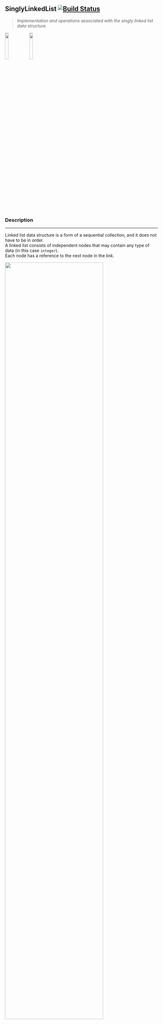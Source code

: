 ## SinglyLinkedList  [![Build Status](https://travis-ci.org/joemccann/dillinger.svg?branch=master)](https://travis-ci.org/joemccann/dillinger)
> _Implementation and operations associated with the singly linked list data structure._

<img src="https://cdn1.vectorstock.com/i/thumb-large/20/10/algorithm-outline-blue-icon-on-dark-vector-18592010.jpg" width="15%"></img>
<img src="https://play-lh.googleusercontent.com/9zvNJHedNg_6lOdwcodODMVsyeHKxuTIpnbBzomRGGZAp_vKVXnd5SlF8XZcXyGYjQ" width="15%"></img>

### Description
---
Linked list data structure is a form of a sequential collection, and it does not have to be in order.  
A linked list consists of independent nodes that may contain any type of data (in this case `integer`).  
Each node has a reference to the next node in the link.  

<img src="https://media.geeksforgeeks.org/wp-content/uploads/singly-linkedlist.png" width="80%"></img>  
<br />

### Contents
---
1. [Linked List](#linked-list)
2. [Singly Linked List](#singly-linked-list)
3. [Creation](#creation)
4. [Insertion](#insertion)
5. [Traversal](#traversal)
6. [Searching](#searching)
7. [Deletion](#deletion)  
<br />

### Linked List
---
Type: `java.lang.Object`  
Package: `com.apexdev.algorithms.singlyLinkedList.base`

```java
    public class LinkedList
```

Base `class` inherited by various types of linked lists.  
Contains utility methods to perform common and ubiquitous operations associated with linked lists.

### Fields
| Modifier & Type  | Name | Description                                |
|------------------|------|--------------------------------------------|
| `protected Node` | head | Reference to the first node in linked list |
| `protected Node` | tail | Reference to the last node in linked list  |
| `protected int`  | size | Number of nodes in linked list             |

### Methods

---
- ##### emptyLinkedList

```java
    protected boolean emptyLinkedList()
```

> _Returns a `boolean` value representing whether a linked list is empty (contains no nodes)._

---
- ##### getNodeAt

```java
    protected Node getNodeAt(int location)
```

> _Returns a `Node` from a given location in the linked list._

##### Parameters
@`location`    ---  An `integer` representing the location for a `Node`

##### Exceptions
@`IndexOutOfBoundsException`    ---  throws when no `Node` exists for given `location`

---
- ##### getNodeLocation

```java
    protected int getNodeLocation(int target)
```

> _Returns a positive `integer` representing the location for a given `Node`._
> _Returns `-1` if `Node` does not exist._

##### Parameters
@`target`    ---  An `integer` representing the `value` for a `Node` in the linked list  
<br />

### Singly Linked List
---
Type: `java.lang.Object`  
Package: `com.apexdev.algorithms.singlyLinkedList.base`  
Inherits: `LinkedList`

```java
    public class SingleLinkedList 
        extends LinkedList
```

Full implementation and operations associated with singly linked lists.

### Fields
| Modifier & Type  | Name    | Description                         |
|------------------|---------|-------------------------------------|
| `private Node`   | newNode | Newly created `Node` in linked list |

### Methods

---
### Creation

- ##### createLinkedList

```java
    public void createLinkedList(int nodeValue)
```

> _Creates a `linkedList` against the calling instance `object` consisting of one `Node`._

Creates a new linked list for the caller `object` of this method. 
Creates a new node with an assigned value of the given `nodeValue`.
`head` and `tail` nodes reference the newly created `Node`. `size` of 
the linked list is incremented by one.

---
### Insertion

- ##### insertNode

```java
    public void insertNode(int location, int nodeValue)
```

> _Inserts a new `Node` into a given location in the linked list._

Inserts a newly created `Node` with an assigned value of the given `nodeValue`.
Insertion is at the given `location` in the linked list.
If the caller instance `object` contains no nodes (empty),
then a new linked list will be created.

##### Parameters
@`location`    ---  An `integer` representing the insert location for a new `Node`  
@`nodeValue`    ---  An `integer` representing the value for a new `Node`

---
### Traversal
- ##### displayNodes

```java
    public void displayNodes()
```

> _Displays out to the console all the nodes in a linked list._

Traverses through each individual `Node` in a given linked list and outputs
it to the console in a semantic format.

---
### Searching

- ##### searchNode

```java
    public void searchNode(int nodeValue)
```

> _Searches for a `Node` with the value of the given `nodeValue`
> and outputs the location._

Searches for a target `Node` by iterating through each `Node` in a linked list. 
Checks for the first occurrence where a `Node` has a value equal to
the given `nodeValue`. If `Node` with the given `nodeValue` exists in the 
linked list, then the `location` of the target `Node` will be output to the 
console, else a `new NoSuchElementException` will be thrown.

##### Parameters
@`nodeValue`    ---  An `integer` representing the value for a target `Node` being search for  

##### Exceptions
@`NoSuchElementException`    ---  throws when target `Node` could not be found

---
### Deletion

- ##### deleteNode

```java
    public void deleteNode(int nodeLocation)
```

> _Deletes a `Node` at the given `nodeLocation`._

Deletes a `Node` by iterating through a linked list and breaking the links to
the `Node` at the given `location`. If the given `nodeLocation` is greater than
the `size` of the linked list, then the last `Node` in the linked list will be
deleted. If the given `nodeLocation` is less than or equal to zero, then 
the first `Node` in the linked list will be deleted.

##### Parameters
@`nodeLocation`    ---  An `integer` representing the `location` for a `Node` to delete  
<br />

### See Also
---
For further explanation and deep dive into data structure: Singly Linked List.  
See additional resource, [Singly Linked List](https://www.geeksforgeeks.org/data-structures/linked-list/singly-linked-list/) 
